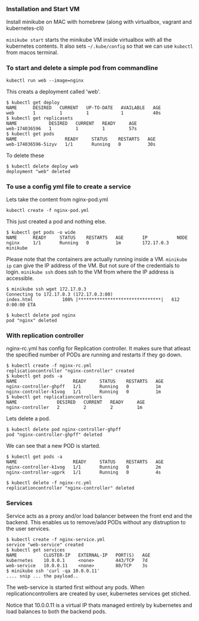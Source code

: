 ### Installation and Start VM
Install minikube on MAC with homebrew (along with virtualbox, vagrant and kubernetes-cli)

``` minikube start ``` starts the minikube VM inside virtualbox with all the kubernetes contents. It also sets ``` ~/.kube/config ``` so that we can use ```kubectl``` from macos terminal.

### To start and delete a simple pod from commandline
```
kubectl run web --image=nginx
```
This creats a deployment called 'web'.

```
$ kubectl get deploy
NAME      DESIRED   CURRENT   UP-TO-DATE   AVAILABLE   AGE
web       1         1         1            1           40s
$ kubectl get replicasets
NAME            DESIRED   CURRENT   READY     AGE
web-174036596   1         1         1         57s
$ kubectl get pods
NAME                  READY     STATUS    RESTARTS   AGE
web-174036596-5izyv   1/1       Running   0          30s
```


To delete these
```
$ kubectl delete deploy web
deployment "web" deleted
```

### To use a config yml file to create a service

Lets take the content from nginx-pod.yml
```
kubectl create -f nginx-pod.yml
```
This just created a pod and nothing else.
```
$ kubectl get pods -o wide
NAME      READY     STATUS    RESTARTS   AGE       IP           NODE
nginx     1/1       Running   0          1m        172.17.0.3   minikube
```

Please note that the containers are actually running inside a VM.
`minikube ip` can give the IP address of the VM. But not
sure of the credentials to login. `minikube ssh` does ssh to the VM from where the IP address is accessible.

```
$ minikube ssh wget 172.17.0.3
Connecting to 172.17.0.3 (172.17.0.3:80)
index.html           100% |*******************************|   612   0:00:00 ETA

$ kubectl delete pod nginx
pod "nginx" deleted
```

### With replication controller
nginx-rc.yml has config for Replication controller. It makes
sure that atleast the specified number of PODs are running and
restarts if they go down.

```
$ kubectl create -f nginx-rc.yml
replicationcontroller "nginx-controller" created
$ kubectl get pods -a
NAME                     READY     STATUS    RESTARTS   AGE
nginx-controller-ghpff   1/1       Running   0          1m
nginx-controller-k1vog   1/1       Running   0          1m
$ kubectl get replicationcontrollers
NAME               DESIRED   CURRENT   READY     AGE
nginx-controller   2         2         2         1m
```

Lets delete a pod.
```
$ kubectl delete pod nginx-controller-ghpff
pod "nginx-controller-ghpff" deleted
```

We can see that a new POD is started.

```
$ kubectl get pods -a
NAME                     READY     STATUS    RESTARTS   AGE
nginx-controller-k1vog   1/1       Running   0          2m
nginx-controller-ugprk   1/1       Running   0          4s

$ kubectl delete -f nginx-rc.yml
replicationcontroller "nginx-controller" deleted
```


### Services
Service acts as a proxy and/or load balancer between the front
end and the backend. This enables us to remove/add PODs without
any distruption to the user services.

```
$ kubectl create -f nginx-service.yml
service "web-service" created
$ kubectl get services
NAME          CLUSTER-IP   EXTERNAL-IP   PORT(S)   AGE
kubernetes    10.0.0.1     <none>        443/TCP   7d
web-service   10.0.0.11    <none>        80/TCP    3s
$ minikube ssh 'curl -qa 10.0.0.11'
.... snip ... the payload..
```

The web-service is started first without any pods.
When replicationcontrollers are created by user, kubernetes services get stiched.

Notice that 10.0.0.11 is a virtual IP thats managed entirely by kubernetes and load balances to both the backend pods.
